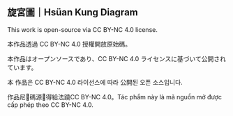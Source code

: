 ## 旋宮圖｜Hsüan Kung Diagram

This work is open-source via CC BY-NC 4.0 license.

本作品透過 CC BY-NC 4.0 授權開放原始碼。

本作品はオープンソースであり、CC BY-NC 4.0 ライセンスに基づいて公開されています。

本 作品은 CC BY-NC 4.0 라이선스에 따라 公開된 오픈 소스입니다.

作品尼𱺵碼源𩦓得給法蹺CC BY-NC 4.0。Tác phẩm này là mã nguồn mở được cấp phép theo CC BY-NC 4.0.